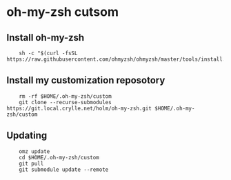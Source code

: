 # oh-my-zsh cutsom

## Install oh-my-zsh

```shell
    sh -c "$(curl -fsSL https://raw.githubusercontent.com/ohmyzsh/ohmyzsh/master/tools/install.sh)"
```

## Install my customization reposotory


```shell
    rm -rf $HOME/.oh-my-zsh/custom
    git clone --recurse-submodules https://git.local.crylle.net/holm/oh-my-zsh.git $HOME/.oh-my-zsh/custom
```


## Updating


```shell
    omz update
    cd $HOME/.oh-my-zsh/custom
    git pull
    git submodule update --remote
```

